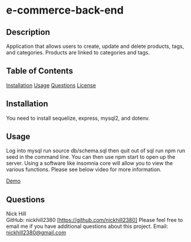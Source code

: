 
# e-commerce-back-end  

                
                
## Description

Application that allows users to create, update and delete products, tags, and categories. Products are linked to categories and tags.
    
## Table of Contents

[Installation](#installation)
[Usage](#usage)
[Questions](#questions)
[License](#license)

## Installation

You need to install  sequelize, express, mysql2, and dotenv.

## Usage

Log into mysql run source db/schema.sql then quit out of sql run npm run seed in the command line. You can then use npm start to open up the server. Using a software like insomnia core will allow you to view the various functions. Please see below video for more information.

[Demo](https://drive.google.com/file/d/1plqTVdMJpv969ZiNk0R-Mp8IPlxZbnNe/preview "E-commerce-back-end")

## Questions

Nick Hill  
GitHub: nickhill2380 [https://github.com/nickhill2380]
Please feel free to email me if you have additional questions about this project.
Email: <nickhill2380@gmail.com>

